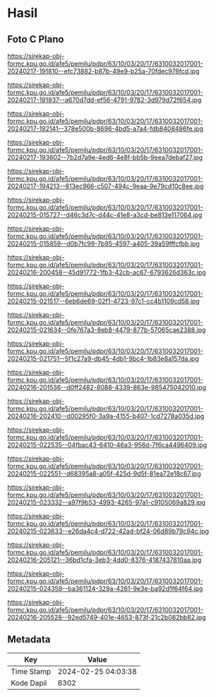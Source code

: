 # Hasil

## Foto C Plano

https://sirekap-obj-formc.kpu.go.id/afe5/pemilu/pdpr/63/10/03/20/17/6310032017001-20240217-191810--efc73882-b87b-49e9-b25a-70fdec978fcd.jpg

https://sirekap-obj-formc.kpu.go.id/afe5/pemilu/pdpr/63/10/03/20/17/6310032017001-20240217-191937--a670d7dd-ef56-4791-9782-3d979d72f654.jpg

https://sirekap-obj-formc.kpu.go.id/afe5/pemilu/pdpr/63/10/03/20/17/6310032017001-20240217-192141--378e500b-8696-4bd5-a7a4-fdb8408486fe.jpg

https://sirekap-obj-formc.kpu.go.id/afe5/pemilu/pdpr/63/10/03/20/17/6310032017001-20240217-193602--7b2d7a9e-4ed6-4e8f-bb5b-9eea7debaf27.jpg

https://sirekap-obj-formc.kpu.go.id/afe5/pemilu/pdpr/63/10/03/20/17/6310032017001-20240217-194213--813ec966-c507-494c-9eaa-9e79cd10c8ee.jpg

https://sirekap-obj-formc.kpu.go.id/afe5/pemilu/pdpr/63/10/03/20/17/6310032017001-20240215-015727--d46c3d7c-d44c-41e8-a3cd-be813e117064.jpg

https://sirekap-obj-formc.kpu.go.id/afe5/pemilu/pdpr/63/10/03/20/17/6310032017001-20240215-015859--d0b7fc99-7b95-4597-a405-39a59fffcfbb.jpg

https://sirekap-obj-formc.kpu.go.id/afe5/pemilu/pdpr/63/10/03/20/17/6310032017001-20240216-200458--45d91772-1fb3-42cb-ac67-6793626d363c.jpg

https://sirekap-obj-formc.kpu.go.id/afe5/pemilu/pdpr/63/10/03/20/17/6310032017001-20240215-021517--6eb6de69-02f1-4723-97c1-cc4b1109cd58.jpg

https://sirekap-obj-formc.kpu.go.id/afe5/pemilu/pdpr/63/10/03/20/17/6310032017001-20240215-021634--0fe767a3-8eb8-4479-877b-57065cae2388.jpg

https://sirekap-obj-formc.kpu.go.id/afe5/pemilu/pdpr/63/10/03/20/17/6310032017001-20240215-021751--5f1c27a9-db45-4db1-9bc4-1b83e8a157da.jpg

https://sirekap-obj-formc.kpu.go.id/afe5/pemilu/pdpr/63/10/03/20/17/6310032017001-20240216-201536--d0ff2482-8088-4339-863e-985475042010.jpg

https://sirekap-obj-formc.kpu.go.id/afe5/pemilu/pdpr/63/10/03/20/17/6310032017001-20240216-202410--d00295f0-3a9a-4155-b407-1cd7278a035d.jpg

https://sirekap-obj-formc.kpu.go.id/afe5/pemilu/pdpr/63/10/03/20/17/6310032017001-20240215-022535--04fbac43-6410-46a3-956d-7f6ca4496409.jpg

https://sirekap-obj-formc.kpu.go.id/afe5/pemilu/pdpr/63/10/03/20/17/6310032017001-20240215-022551--d68395a8-a05f-425d-9d5f-81ea72e18c67.jpg

https://sirekap-obj-formc.kpu.go.id/afe5/pemilu/pdpr/63/10/03/20/17/6310032017001-20240215-023332--a97f9b53-4993-4265-97a1-c9105069a829.jpg

https://sirekap-obj-formc.kpu.go.id/afe5/pemilu/pdpr/63/10/03/20/17/6310032017001-20240215-023633--e26da4c4-d722-42ad-bf24-06d89b79c94c.jpg

https://sirekap-obj-formc.kpu.go.id/afe5/pemilu/pdpr/63/10/03/20/17/6310032017001-20240216-205121--36bd1cfa-3eb3-4dd0-8376-4187437810aa.jpg

https://sirekap-obj-formc.kpu.go.id/afe5/pemilu/pdpr/63/10/03/20/17/6310032017001-20240215-024359--ba361124-329a-4261-9e3e-ba92d1f64f64.jpg

https://sirekap-obj-formc.kpu.go.id/afe5/pemilu/pdpr/63/10/03/20/17/6310032017001-20240216-205528--92ed5749-401e-4653-873f-21c2b082bb82.jpg


## Metadata

| Key        | Value               |
| ---------- | ------------------- |
| Time Stamp | 2024-02-25 04:03:38 |
| Kode Dapil | 6302                |



